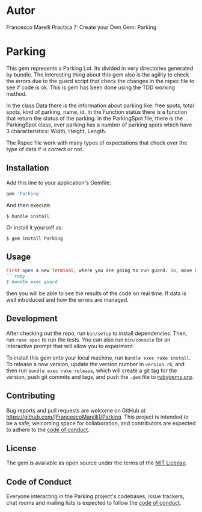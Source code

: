 # Autor
Francesco Marelli
Practica 7: Create your Own Gem: Parking 
# Parking
This gem represents a Parking Lot. Its divided in very directories generated by bundle. The interesting thing about this gem also is the agility to check the errors due to the guard script that check the changes in the rspec file to see if code is ok.
This is gem has been done using the TDD working method.

In the class Data there is the information about parking like: free spots, total spots, kind of parking, name, id.
In the  Function status there is a function that return the status of the parking.
in the ParkingSpot file, there is the ParkingSpot class, ever parking has a number of parking spots which have 3 characteristics: Width, Height, Length.

The Rspec file work with many types of expectations that check over the type of data if is correct or not.

## Installation

Add this line to your application's Gemfile:

```ruby
gem 'Parking'
```

And then execute:

    $ bundle install

Or install it yourself as:

    $ gem install Parking

## Usage
```ruby
First open a new Terminal, where you are going to run guard. So, move Parking/Parking directory, then run:
```ruby
$ bundle exec guard
```


then you will be able to see the results of the code on real time. If data is well introduced and how the errors are managed.


## Development

After checking out the repo, run `bin/setup` to install dependencies. Then, run `rake spec` to run the tests. You can also run `bin/console` for an interactive prompt that will allow you to experiment.

To install this gem onto your local machine, run `bundle exec rake install`. To release a new version, update the version number in `version.rb`, and then run `bundle exec rake release`, which will create a git tag for the version, push git commits and tags, and push the `.gem` file to [rubygems.org](https://rubygems.org).

## Contributing

Bug reports and pull requests are welcome on GitHub at https://github.com/[FrancescoMarelli]/Parking. This project is intended to be a safe, welcoming space for collaboration, and contributors are expected to adhere to the [code of conduct](https://github.com/[FrancescoMarelli]/Parking/blob/master/CODE_OF_CONDUCT.md).


## License

The gem is available as open source under the terms of the [MIT License](https://opensource.org/licenses/MIT).

## Code of Conduct

Everyone interacting in the Parking project's codebases, issue trackers, chat rooms and mailing lists is expected to follow the [code of conduct](https://github.com/[FrancescoMarelli]/Parking/blob/master/CODE_OF_CONDUCT.md).
